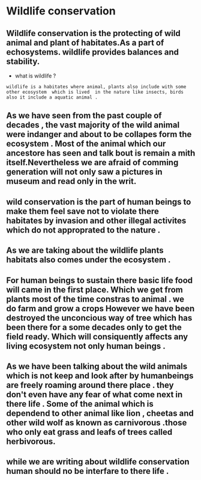 # Wildlife conservation 

## Wildlife conservation is the protecting of wild animal and plant of habitates.As a part of echosystems. wildlife provides balances and stability. 

- what is wildlife ? 
```
wildlife is a habitates where animal, plants also include with some other ecosystem  which is lived  in the nature like insects, birds also it include a aquatic animal . 

```
##  As we have seen from the past couple of decades , the vast majority of the wild animal were indanger and about to be collapes form the ecosystem . Most of the animal which our ancestore has seen and talk bout is remain a mith itself.Nevertheless we are afraid of comming generation will not only saw a pictures in museum and read only in the writ. 

## wild conservation is the part of human beings to make them feel save  not to violate there habitates by invasion and other illegal activites which do not approprated to the nature . 
##  As we are taking about the wildlife  plants habitats also comes under the ecosystem . 
## For human beings to sustain there basic life food will came in the first place. Which we get from plants most of the time constras to animal .  we do farm  and grow a crops However we have been destroyed the unconcious way of tree which has been there for a some decades only to get the field ready. Which will consiquently affects any living ecosystem not only human beings .

## As we have been talking about the wild animals which is not keep and look after by humanbeings are freely roaming around there place . they don't even have any fear of what come next in there life . Some of the animal which is dependend to other animal like lion , cheetas and other wild wolf as known as carnivorous  .those who only eat grass and leafs of trees called herbivorous.
## while  we are writing about wildlife conservation human should no be interfare to there life . 

### 
